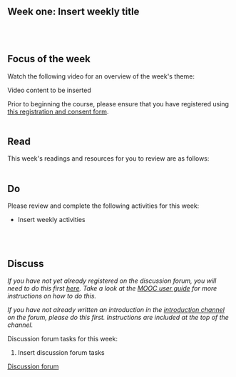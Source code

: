 ## Week one: Insert weekly title
<br/><br/>
## Focus of the week

Watch the following video for an overview of the week's theme:

Video content to be inserted

Prior to beginning the course, please ensure that you have registered using [this registration and consent form](insert).
<br/><br/>
## Read

This week's readings and resources for you to review are as follows:
<br/><br/>
## Do

Please review and complete the following activities for this week:

* Insert weekly activities

<br/><br/>
## Discuss

*If you have not yet already registered on the discussion forum, you will need to do this first [here](insert). Take a look at the [MOOC user guide](https://mbrugha.github.io/islamic-ed-dialogue/modules/introduction/MOOC-user-guide/) for more instructions on how to do this.*

*If you have not already written an introduction in the [introduction channel](insert) on the forum, please do this first. Instructions are included at the top of the channel.*

Discussion forum tasks for this week:

1. Insert discussion forum tasks

<a class="btn btn-primary" href="https://www.edudialogue.org/forum/"><i class="fa fa-home"></i> Discussion forum</a>
<br/><br/>

